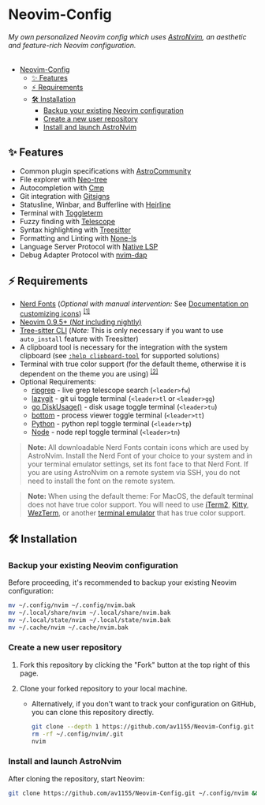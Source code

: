 # Neovim-Config

###### My own personalized Neovim config which uses [AstroNvim](https://github.com/AstroNvim/AstroNvim), an aesthetic and feature-rich Neovim configuration.

<!--toc:start-->

-   [Neovim-Config](#neovim-config)
    -   [✨ Features](#features)
    -   [⚡ Requirements](#requirements)
    -   [🛠️ Installation](#🛠️-installation)
        -   [Backup your existing Neovim configuration](#backup-your-existing-neovim-configuration)
        -   [Create a new user repository](#create-a-new-user-repository)
        -   [Install and launch AstroNvim](#install-and-launch-astronvim)
        <!--toc:end-->

## ✨ Features

-   Common plugin specifications with [AstroCommunity](https://github.com/AstroNvim/astrocommunity)
-   File explorer with [Neo-tree](https://github.com/nvim-neo-tree/neo-tree.nvim)
-   Autocompletion with [Cmp](https://github.com/hrsh7th/nvim-cmp)
-   Git integration with [Gitsigns](https://github.com/lewis6991/gitsigns.nvim)
-   Statusline, Winbar, and Bufferline with [Heirline](https://github.com/rebelot/heirline.nvim)
-   Terminal with [Toggleterm](https://github.com/akinsho/toggleterm.nvim)
-   Fuzzy finding with [Telescope](https://github.com/nvim-telescope/telescope.nvim)
-   Syntax highlighting with [Treesitter](https://github.com/nvim-treesitter/nvim-treesitter)
-   Formatting and Linting with [None-ls](https://github.com/nvimtools/none-ls.nvim)
-   Language Server Protocol with [Native LSP](https://github.com/neovim/nvim-lspconfig)
-   Debug Adapter Protocol with [nvim-dap](https://github.com/mfussenegger/nvim-dap)

## ⚡ Requirements

-   [Nerd Fonts](https://www.nerdfonts.com/font-downloads) (_Optional with manual intervention:_ See [Documentation on customizing icons](https://docs.astronvim.com/Recipes/icons)) <sup>[[1]](#1)</sup>
-   [Neovim 0.9.5+ (_Not_ including nightly)](https://github.com/neovim/neovim/releases/tag/stable)
-   [Tree-sitter CLI](https://github.com/tree-sitter/tree-sitter/blob/master/cli/README.md) (_Note:_ This is only necessary if you want to use `auto_install` feature with Treesitter)
-   A clipboard tool is necessary for the integration with the system clipboard (see [`:help clipboard-tool`](https://neovim.io/doc/user/provider.html#clipboard-tool) for supported solutions)
-   Terminal with true color support (for the default theme, otherwise it is dependent on the theme you are using) <sup>[[2]](#2)</sup>
-   Optional Requirements:
    -   [ripgrep](https://github.com/BurntSushi/ripgrep) - live grep telescope search (`<leader>fw`)
    -   [lazygit](https://github.com/jesseduffield/lazygit) - git ui toggle terminal (`<leader>tl` or `<leader>gg`)
    -   [go DiskUsage()](https://github.com/dundee/gdu) - disk usage toggle terminal (`<leader>tu`)
    -   [bottom](https://github.com/ClementTsang/bottom) - process viewer toggle terminal (`<leader>tt`)
    -   [Python](https://www.python.org/) - python repl toggle terminal (`<leader>tp`)
    -   [Node](https://nodejs.org/en/) - node repl toggle terminal (`<leader>tn`)

> **Note:** All downloadable Nerd Fonts contain icons which are used by AstroNvim. Install the Nerd Font of your choice to your system and in your terminal emulator settings, set its font face to that Nerd Font. If you are using AstroNvim on a remote system via SSH, you do not need to install the font on the remote system.

> **Note:** When using the default theme: For MacOS, the default terminal does not have true color support. You will need to use [iTerm2](https://iterm2.com/), [Kitty](https://sw.kovidgoyal.net/kitty/), [WezTerm](https://wezfurlong.org/wezterm/), or another [terminal emulator](https://github.com/termstandard/colors?tab=readme-ov-file#truecolor-support-in-output-devices) that has true color support.

## 🛠️ Installation

### Backup your existing Neovim configuration

Before proceeding, it's recommended to backup your existing Neovim configuration:

```bash
mv ~/.config/nvim ~/.config/nvim.bak
mv ~/.local/share/nvim ~/.local/share/nvim.bak
mv ~/.local/state/nvim ~/.local/state/nvim.bak
mv ~/.cache/nvim ~/.cache/nvim.bak
```

### Create a new user repository

1. Fork this repository by clicking the "Fork" button at the top right of this page.
2. Clone your forked repository to your local machine.

    - Alternatively, if you don't want to track your configuration on GitHub, you can clone this repository directly.

        ```bash
        git clone --depth 1 https://github.com/av1155/Neovim-Config.git ~/.config/nvim
        rm -rf ~/.config/nvim/.git
        nvim
        ```

### Install and launch AstroNvim

After cloning the repository, start Neovim:

```bash
git clone https://github.com/av1155/Neovim-Config.git ~/.config/nvim && nvim
```
